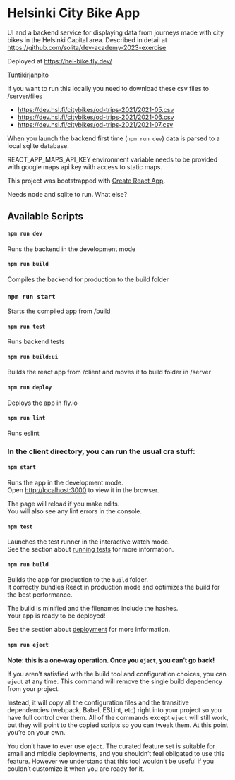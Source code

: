 # Helsinki City Bike App
UI and a backend service for displaying data from journeys made with city bikes in the Helsinki Capital area.
Described in detail at https://github.com/solita/dev-academy-2023-exercise

Deployed at https://hel-bike.fly.dev/

[Tuntikirjanpito](tunnit.md)


If you want to run this locally you need to download these csv files to /server/files
* <https://dev.hsl.fi/citybikes/od-trips-2021/2021-05.csv>
* <https://dev.hsl.fi/citybikes/od-trips-2021/2021-06.csv>
* <https://dev.hsl.fi/citybikes/od-trips-2021/2021-07.csv> 

When you launch the backend first time (`npm run dev`) data is parsed to a local sqlite database.

REACT_APP_MAPS_API_KEY environment variable needs to be provided with google maps api key with access to static maps.

This project was bootstrapped with [Create React App](https://github.com/facebook/create-react-app).

Needs node and sqlite to run. What else?
## Available Scripts

#### `npm run dev`
Runs the backend in the development mode
#### `npm run build`
Compiles the backend for production to the build folder
### `npm run start`
Starts the compiled app from /build
#### `npm run test`
Runs backend tests
#### `npm run build:ui`
Builds the react app from /client and moves it to build folder in /server 
#### `npm run deploy`
Deploys the app in fly.io
#### `npm run lint`
Runs eslint

### In the **client** directory, you can run the usual cra stuff:

#### `npm start`

Runs the app in the development mode.\
Open [http://localhost:3000](http://localhost:3000) to view it in the browser.

The page will reload if you make edits.\
You will also see any lint errors in the console.

#### `npm test`

Launches the test runner in the interactive watch mode.\
See the section about [running tests](https://facebook.github.io/create-react-app/docs/running-tests) for more information.

#### `npm run build`

Builds the app for production to the `build` folder.\
It correctly bundles React in production mode and optimizes the build for the best performance.

The build is minified and the filenames include the hashes.\
Your app is ready to be deployed!

See the section about [deployment](https://facebook.github.io/create-react-app/docs/deployment) for more information.

#### `npm run eject`

**Note: this is a one-way operation. Once you `eject`, you can’t go back!**

If you aren’t satisfied with the build tool and configuration choices, you can `eject` at any time. This command will remove the single build dependency from your project.

Instead, it will copy all the configuration files and the transitive dependencies (webpack, Babel, ESLint, etc) right into your project so you have full control over them. All of the commands except `eject` will still work, but they will point to the copied scripts so you can tweak them. At this point you’re on your own.

You don’t have to ever use `eject`. The curated feature set is suitable for small and middle deployments, and you shouldn’t feel obligated to use this feature. However we understand that this tool wouldn’t be useful if you couldn’t customize it when you are ready for it.


